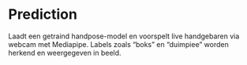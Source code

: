# Prediction

Laadt een getraind handpose-model en voorspelt live handgebaren via webcam met Mediapipe. Labels zoals “boks” en “duimpiee” worden herkend en weergegeven in beeld.